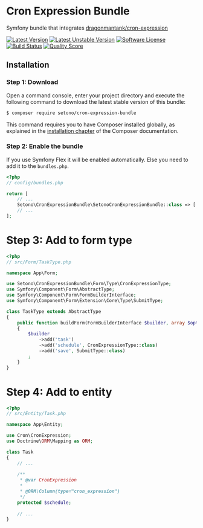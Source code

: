 # Cron Expression Bundle
Symfony bundle that integrates [dragonmantank/cron-expression](https://github.com/dragonmantank/cron-expression)

[![Latest Version][ico-version]][link-packagist]
[![Latest Unstable Version][ico-unstable-version]][link-packagist]
[![Software License][ico-license]](LICENSE)
[![Build Status][ico-github-actions]][link-github-actions]
[![Quality Score][ico-code-quality]][link-code-quality]

## Installation

### Step 1: Download

Open a command console, enter your project directory and execute the following command to download the latest stable version of this bundle:

```bash
$ composer require setono/cron-expression-bundle
```

This command requires you to have Composer installed globally, as explained in the [installation chapter](https://getcomposer.org/doc/00-intro.md) of the Composer documentation.

### Step 2: Enable the bundle

If you use Symfony Flex it will be enabled automatically. Else you need to add it to the `bundles.php`.

```php
<?php
// config/bundles.php

return [
    // ...
    Setono\CronExpressionBundle\SetonoCronExpressionBundle::class => ['all' => true],
    // ...
];
```

# Step 3: Add to form type
```php
<?php
// src/Form/TaskType.php

namespace App\Form;

use Setono\CronExpressionBundle\Form\Type\CronExpressionType;
use Symfony\Component\Form\AbstractType;
use Symfony\Component\Form\FormBuilderInterface;
use Symfony\Component\Form\Extension\Core\Type\SubmitType;

class TaskType extends AbstractType
{
    public function buildForm(FormBuilderInterface $builder, array $options)
    {
        $builder
            ->add('task')
            ->add('schedule', CronExpressionType::class)
            ->add('save', SubmitType::class)
        ;
    }
}
```

# Step 4: Add to entity
```php
<?php
// src/Entity/Task.php

namespace App\Entity;

use Cron\CronExpression;
use Doctrine\ORM\Mapping as ORM;

class Task
{
    // ...
    
    /**
     * @var CronExpression
     * 
     * @ORM\Column(type="cron_expression") 
     */
    protected $schedule;
    
    // ...
}
```

[ico-version]: https://poser.pugx.org/setono/cron-expression-bundle/v/stable
[ico-unstable-version]: https://poser.pugx.org/setono/cron-expression-bundle/v/unstable
[ico-license]: https://poser.pugx.org/setono/cron-expression-bundle/license
[ico-github-actions]: https://github.com/Setono/CronExpressionBundle/workflows/Build/badge.svg
[ico-code-quality]: https://img.shields.io/scrutinizer/g/Setono/CronExpressionBundle.svg

[link-packagist]: https://packagist.org/packages/setono/cron-expression-bundle
[link-github-actions]: https://github.com/Setono/CronExpressionBundle/actions
[link-code-quality]: https://scrutinizer-ci.com/g/Setono/CronExpressionBundle
